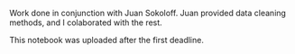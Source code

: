 Work done in conjunction with Juan Sokoloff. 
Juan provided data cleaning methods, and I colaborated with the rest. 

This notebook was uploaded after the first deadline.
